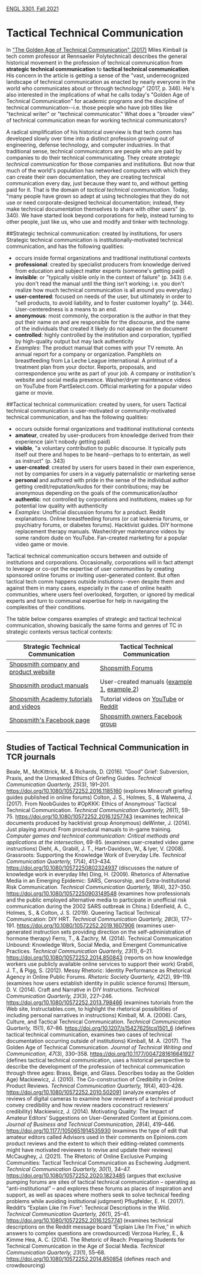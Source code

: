 [ENGL 3301, Fall 2021](../calendar.html)

# Tactical Technical Communication

In ["The Golden Age of Technical Communication" (2017)](https://journals.sagepub.com/doi/10.1177/0047281616641927) Miles Kimball (a tech comm professor at Rennsaeler Polytechnical) describes the general historical movement in the profession of technical communication from **strategic technical communication** to **tactical technical communication**. His concern in the article is getting a sense of the "vast, underrecognized landscape of technical communication as enacted by nearly everyone in the world who communicates about or through technology" (2017, p. 346). He's also interested in the implications of what he calls today's "Golden Age of Technical Communication" for academic programs and the discipline of technical communication--i.e. those people who have job titles like "technical writer" or "technical communicator." What does a "broader view" of technical communication mean for working technical communicators?

A radical simplification of his historical overview is that tech comm has developed slowly over time into a distinct profession growing out of engineering, defense technology, and computer industries. In that traditional sense, technical communicators are people who are paid by companies to do their technical communicating. They create *strategic technical communication* for those companies and institutions. But now that much of the world's population has networked computers with which they can create their own documentation, they are creating technical communication every day, just because they want to, and without getting paid for it. That is the domain of *tactical technical communication*. Today, "many people have grown so adept at using technologies that they do not use or need corporate-designed technical documentation; instead, they make technical documentation themselves to share with other users" (p. 340). We have started look beyond corporations for help, instead turning to other people, just like us, who use and modify and tinker with technology.

##Strategic technical communication: created by institutions, for users
Strategic technical communication is institutionally-motivated technical communication, and has the following qualities:
- occurs inside formal organizations and traditional institutional contexts
- **professional**: created by specialist producers from knowledge derived from education and subject matter experts (someone's getting paid)
- **invisible**: or "typically visible only in the context of failure" (p. 343) (i.e. you don't read the manual until the thing isn't working; i.e. you don't realize how much technical communication is all around you everyday.)
- **user-centered**: focused on needs of the user, but ultimately in order to "sell products, to avoid liability, and to foster customer loyalty" (p. 344). User-centeredness is a means to an end.
- **anonymous**: most commonly, the corporation is the author in that they put their name on and are responsible for the discourse, and the name of the individuals that created it likely do not appear on the document
- **controlled**: highly controlled by the institution and corporation, typified by high-quality output but may lack authenticity
- *Examples*: The product manual that comes with your TV remote. An annual report for a company or organization. Pamphlets on breastfeeding from La Leche League international. A printout of a treatment plan from your doctor. Reports, proposals, and correspondence you write as part of your job. A company or institution's website and social media presence. Washer/dryer maintenance videos on YouTube from PartSelect.com. Official marketing for a popular video game or movie.

##Tactical technical communication: created by users, for users
Tactical technical communication is user-motivated or community-motivated technical communication, and has the following qualities:
- occurs outside formal organizations and traditional institutional contexts
- **amateur**, created by user-producers from knowledge derived from their experience (ain't nobody getting paid)
- **visible**, "a voluntary contribution to public discourse. It typically puts itself out there and hopes to be heard--perhaps to to entertain, as well as instruct" (p. 343)
- **user-created**: created by users for users based in their own experience, not by companies for users in a vaguely paternalistic or marketing sense
- **personal** and authored with pride in the sense of the individual author getting credit/reputation/kudos for their contributions; may be anonymous depending on the goals of the communication/author
- **authentic**: not controlled by corporations and institutions, makes up for potential low quality with authenticity
- *Examples*: Unofficial discussion forums for a product. Reddit explanations. Online breastfeeding forums (or cat leukemia forums, or psychiatry forums, or diabetes forums). Hacktivist guides. DIY hormone replacement therapy manuals. Washer/dryer maintenance videos by some random dude on YouTube. Fan-created marketing for a popular video game or movie.

Tactical technical communication occurs between and outside of institutions and corporations. Occasionally, corporations will in fact attempt to leverage or co-opt the expertise of user communities by creating sponsored online forums or inviting user-generated content. But often tactical tech comm happens outside instiutions--even despite them and against them in many cases, especially in the case of online health communities, where users feel overlooked, forgotten, or ignored by medical experts and turn to communal expertise for help in navigating the complexities of their conditions.

The table below compares examples of strategic and tactical technical communication, showing basically the same forms and genres of TC in strategic contexts versus tactical contexts:

| Strategic Technical Communication      | Tactical Technical Communication            |
|----------------------------------------|---------------------------------------------|
| [Shopsmith company and product website](https://www.shopsmith.com/aboutus.htm)  | [Shopsmith Forums](https://forum.shopsmith.com/viewtopic.php?f=7&t=24801%5B/url) |
| [Shopsmith product manuals](https://www.shopsmith.com/ownersite/productmanuals.htm) | User-created manuals ([example 1](https://forum.shopsmith.com/viewtopic.php?f=10&t=16113), [example 2](https://forum.shopsmith.com/download/file.php?id=36583)) |
| [Shopsmith Academy tutorials and videos](http://www.shopsmithacademy.com) | Tutorial videos on [YouTube](https://www.youtube.com/watch?v=lcvWJukgUF4&t=3s) or [Reddit](https://www.reddit.com/r/shopsmith/comments/lcvb1h/aligning_the_shopsmith_table/) |
| [Shopsmith's Facebook page](https://www.facebook.com/Shopsmith) | [Shopsmith owners Facebook group](https://www.facebook.com/groups/684461538311971) |
|                                        |                                             |

## Studies of Tactical Technical Communication in TCR journals
Beale, M., McKittrick, M., & Richards, D. (2016). “Good” Grief: Subversion, Praxis, and the Unmasked Ethics of Griefing Guides. *Technical Communication Quarterly, 25*(3), 191–201. https://doi.org/10.1080/10572252.2016.1185160  (explores Minecraft griefing guides published in online forums)
Colton, J. S., Holmes, S., & Walwema, J. (2017). From NoobGuides to #OpKKK: Ethics of Anonymous’ Tactical Technical Communication. *Technical Communication Quarterly, 26*(1), 59–75. https://doi.org/10.1080/10572252.2016.1257743 (examines technical documents produced by hacktivist group Anonymous)
deWinter, J. (2014). Just playing around: From procedural manuals to in-game training. *Computer games and technical communication: Critical methods and applications at the intersection*, 69-85. (examines user-created video game instructions)
Diehl, A., Grabill, J. T., Hart-Davidson, W., & Iyer, V. (2008). Grassroots: Supporting the Knowledge Work of Everyday Life. *Technical Communication Quarterly, 17*(4), 413–434. https://doi.org/10.1080/10572250802324937 (discusses the nature of knowledge work in everyday life)
Ding, H. (2009). Rhetorics of Alternative Media in an Emerging Epidemic: SARS, Censorship, and Extra-Institutional Risk Communication. *Technical Communication Quarterly, 18*(4), 327–350. https://doi.org/10.1080/10572250903149548 (examines how professionals and the public employed alternative media to participate in unofficial risk communication during the 2002 SARS outbreak in China.)
Edenfield, A. C., Holmes, S., & Colton, J. S. (2019). Queering Tactical Technical Communication: DIY HRT. *Technical Communication Quarterly, 28*(3), 177–191. https://doi.org/10.1080/10572252.2019.1607906 (examines user-generated instruction sets providing direction on the self-administration of hormone therapy)
Ferro, T., & Zachry, M. (2014). Technical Communication Unbound: Knowledge Work, Social Media, and Emergent Communicative Practices. *Technical Communication Quarterly, 23*(1), 6–21. https://doi.org/10.1080/10572252.2014.850843 (reports on how knowledge workers use publicly available online services to support their work)
Grabill, J. T., & Pigg, S. (2012). Messy Rhetoric: Identity Performance as Rhetorical Agency in Online Public Forums. *Rhetoric Society Quarterly, 42*(2), 99–119.  (examines how users establish identity in public science forums)
Ittersum, D. V. (2014). Craft and Narrative in DIY Instructions. *Technical Communication Quarterly, 23*(3), 227–246. https://doi.org/10.1080/10572252.2013.798466 (examines tutorials from the Web site, Instructables.com, to highlight the rhetorical possibilities of including personal narratives in instructions)
Kimball, M. A. (2006). Cars, Culture, and Tactical Technical Communication. *Technical Communication Quarterly, 15*(1), 67–86. https://doi.org/10.1207/s15427625tcq1501_6 (defines tactical technical communication, examines two cases of technical documentation occurring outside of institutions)
Kimball, M. A. (2017). The Golden Age of Technical Communication. *Journal of Technical Writing and Communication, 47*(3), 330–358. https://doi.org/10.1177/0047281616641927 (defines tactical technical communication, uses a historical perspective to describe the development of the profession of technical communication through three ages: Brass, Beige, and Glass. Describes today as the Golden Age)
Mackiewicz, J. (2010). The Co-construction of Credibility in Online Product Reviews. *Technical Communication Quarterly, 19*(4), 403–426. https://doi.org/10.1080/10572252.2010.502091 (analyze examples of reviews of digital cameras to examine how reviewers of a technical product convey credibility and how review readers coconstruct reviewers' credibility)
Mackiewicz, J. (2014). Motivating Quality: The Impact of Amateur Editors’ Suggestions on User-Generated Content at Epinions.com. *Journal of Business and Technical Communication, 28*(4), 419–446. https://doi.org/10.1177/1050651914535930 (examines the type of edit that amateur editors called Advisors used in their comments on Epinions.com product reviews and the extent to which their editing-related comments might have motivated reviewers to revise and update their reviews)
McCaughey, J. (2021). The Rhetoric of Online Exclusive Pumping Communities: Tactical Technical Communication as Eschewing Judgment. *Technical Communication Quarterly, 30*(1), 34–47. https://doi.org/10.1080/10572252.2020.1823485 (argues that exclusive pumping forums are sites of tactical technical communication – operating as “anti-institutional” – and explores these forums as places of inspiration and support, as well as spaces where mothers seek to solve technical feeding problems while avoiding institutional judgment)
Pflugfelder, E. H. (2017). Reddit’s “Explain Like I’m Five”: Technical Descriptions in the Wild. *Technical Communication Quarterly, 26*(1), 25–41. https://doi.org/10.1080/10572252.2016.1257741 (examines technical descriptions on the Reddit message board “Explain Like I’m Five,” in which answers to complex questions are crowdsourced)
Verzosa Hurley, E., & Kimme Hea, A. C. (2014). The Rhetoric of Reach: Preparing Students for Technical Communication in the Age of Social Media. *Technical Communication Quarterly, 23*(1), 55–68. https://doi.org/10.1080/10572252.2014.850854 (defines reach and crowdsourcing)
